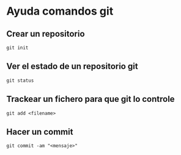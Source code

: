 # Ayuda comandos git

## Crear un repositorio
    git init

## Ver el estado de un repositorio git
    git status

## Trackear un fichero para que git lo controle
    git add <filename>

## Hacer un commit
    git commit -am "<mensaje>"